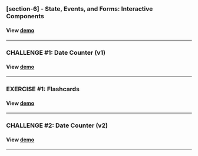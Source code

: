  ### [section-6] - State, Events, and Forms: Interactive Components
#### View [demo](https://codesandbox.io/p/sandbox/handling-events-the-react-way-y66x92 "Discover !")
---

 ### CHALLENGE #1: Date Counter (v1)
#### View [demo](https://codesandbox.io/p/sandbox/challenge-1-date-counter-v1-7n66vl " Here !")
---

 ### EXERCISE #1: Flashcards
#### View [demo](https://codesandbox.io/p/sandbox/exercise-1-flashcards-2qn8yw " Here !")
---

 ###  CHALLENGE #2: Date Counter (v2)
#### View [demo](https://codesandbox.io/p/sandbox/challenge-2-date-counter-v2-s76y33 " Here !")
---
